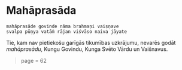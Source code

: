 # Mahāprasāda

    mahāprasāde govinde nāma brahmaṇi vaiṣṇave
    svalpa pūṇya vatāṁ rājan viśvāso naiva jāyate

Tie, kam nav pietiekošu  garīgās tikumības uzkrājumu, nevarēs godāt *mahāprasādu*, Kungu Govindu, Kunga Svēto Vārdu un Vaišnavus.


> page = 62
